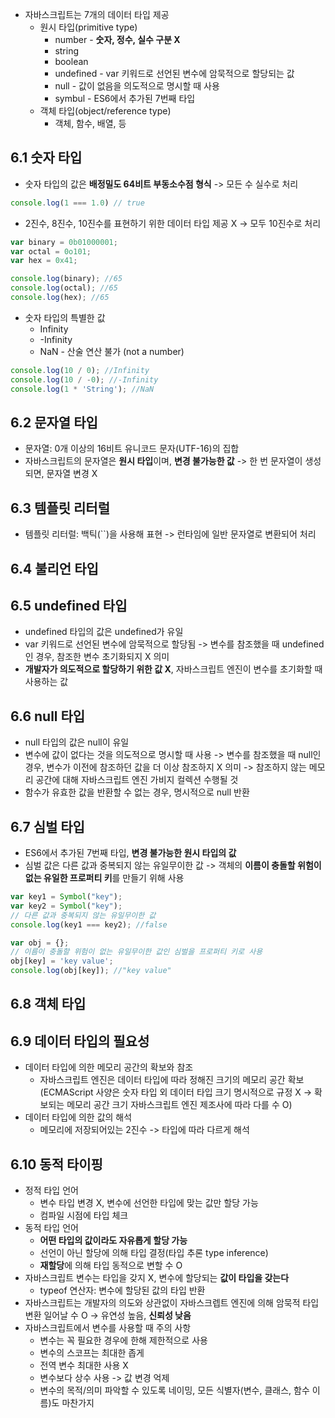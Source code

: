 - 자바스크립트는 7개의 데이터 타입 제공
  - 원시 타입(primitive type)
    - number - **숫자, 정수, 실수 구분 X**
    - string
    - boolean
    - undefined - var 키워드로 선언된 변수에 암묵적으로 할당되는 값
    - null - 값이 없음을 의도적으로 명시할 때 사용
    - symbul - ES6에서 추가된 7번째 타입
  - 객체 타입(object/reference type)
    - 객체, 함수, 배열, 등

## 6.1 숫자 타입

- 숫자 타입의 값은 **배정밀도 64비트 부동소수점 형식** -> 모든 수 실수로 처리

```js
console.log(1 === 1.0) // true
```

- 2진수, 8진수, 10진수를 표현하기 위한 데이터 타입 제공 X -> 모두 10진수로 처리

```js
var binary = 0b01000001;
var octal = 0o101;
var hex = 0x41;

console.log(binary); //65
console.log(octal); //65
console.log(hex); //65
```

- 숫자 타입의 특별한 값
  - Infinity
  - -Infinity
  - NaN - 산술 연산 불가 (not a number)

```js
console.log(10 / 0); //Infinity
console.log(10 / -0); //-Infinity
console.log(1 * 'String'); //NaN
```

## 6.2 문자열 타입

- 문자열: 0개 이상의 16비트 유니코드 문자(UTF-16)의 집합
- 자바스크립트의 문자열은 **원시 타입**이며, **변경 불가능한 값**
-> 한 번 문자열이 생성되면, 문자열 변경 X

## 6.3 템플릿 리터럴

- 템플릿 리터럴: 백틱(\`\`)을 사용해 표현 -> 런타임에 일반 문자열로 변환되어 처리

## 6.4 불리언 타입

## 6.5 undefined 타입

- undefined 타입의 값은 undefined가 유일
- var 키워드로 선언된 변수에 암묵적으로 할당됨
-> 변수를 참조했을 때 undefined인 경우, 참조한 변수 초기화되지 X 의미
- **개발자가 의도적으로 할당하기 위한 값 X**, 자바스크립트 엔진이 변수를 초기화할 때 사용하는 값

## 6.6 null 타입

- null 타입의 값은 null이 유일
- 변수에 값이 없다는 것을 의도적으로 명시할 때 사용
-> 변수를 참조했을 때 null인 경우, 변수가 이전에 참조하던 값을 더 이상 참조하지 X 의미
-> 참조하지 않는 메모리 공간에 대해 자바스크립트 엔진 가비지 컬렉션 수행될 것
- 함수가 유효한 값을 반환할 수 없는 경우, 명시적으로 null 반환

## 6.7 심벌 타입

- ES6에서 추가된 7번째 타입, **변경 불가능한 원시 타입의 값**
- 심벌 값은 다른 값과 중복되지 않는 유일무이한 값
-> 객체의 **이름이 충돌할 위험이 없는 유일한 프로퍼티 키**를 만들기 위해 사용

```js
var key1 = Symbol("key");
var key2 = Symbol("key");
// 다른 값과 중복되지 않는 유일무이한 값
console.log(key1 === key2); //false

var obj = {};
// 이름이 충돌할 위험이 없는 유일무이한 값인 심벌을 프로퍼티 키로 사용
obj[key] = 'key value';
console.log(obj[key]); //"key value"
```

## 6.8 객체 타입

## 6.9 데이터 타입의 필요성

- 데이터 타입에 의한 메모리 공간의 확보와 참조
  - 자바스크립트 엔진은 데이터 타입에 따라 정해진 크기의 메모리 공간 확보
  (ECMAScript 사양은 숫자 타입 외 데이터 타입 크기 명시적으로 규정 X -> 확보되는 메모리 공간 크기 자바스크립트 엔진 제조사에 따라 다를 수 O)
- 데이터 타입에 의한 값의 해석
  - 메모리에 저장되어있는 2진수 -> 타입에 따라 다르게 해석

## 6.10 동적 타이핑

- 정적 타입 언어
  - 변수 타입 변경 X, 변수에 선언한 타입에 맞는 값만 할당 가능
  - 컴파일 시점에 타입 체크
- 동적 타입 언어
  - **어떤 타입의 값이라도 자유롭게 할당 가능**
  - 선언이 아닌 할당에 의해 타입 결정(타입 추론 type inference)
  - **재할당**에 의해 타입 동적으로 변할 수 O
- 자바스크립트 변수는 타입을 갖지 X, 변수에 할당되는 **값이 타입을 갖는다**
  - typeof 연산자: 변수에 할당된 값의 타입 반환
- 자바스크립트는 개발자의 의도와 상관없이 자바스크렙트 엔진에 의해 암묵적 타입 변환 일어날 수 O -> 유연성 높음, **신뢰성 낮음**
- 자바스크립트에서 변수를 사용할 때 주의 사항
  - 변수는 꼭 필요한 경우에 한해 제한적으로 사용
  - 변수의 스코프는 최대한 좁게
  - 전역 변수 최대한 사용 X
  - 변수보다 상수 사용 -> 값 변경 억제
  - 변수의 목적/의미 파악할 수 있도록 네이밍, 모든 식별자(변수, 클래스, 함수 이름)도 마찬가지
